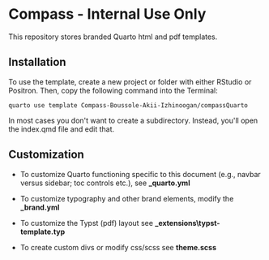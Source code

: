 # Compass - Internal Use Only

This repository stores branded Quarto html and pdf templates.

## Installation

To use the template, create a new project or folder with either RStudio or Positron. Then, copy the following command into the Terminal:

`quarto use template Compass-Boussole-Akii-Izhinoogan/compassQuarto`

In most cases you don't want to create a subdirectory. Instead, you'll open the index.qmd file and edit that. 


## Customization

-   To customize Quarto functioning specific to this document (e.g., navbar versus sidebar; toc controls etc.), see **\_quarto.yml**

-   To customize typography and other brand elements, modify the **\_brand.yml**

-   To customize the Typst (pdf) layout see **\_extensions\\typst-template.typ**

-   To create custom divs or modify css/scss see **theme.scss**